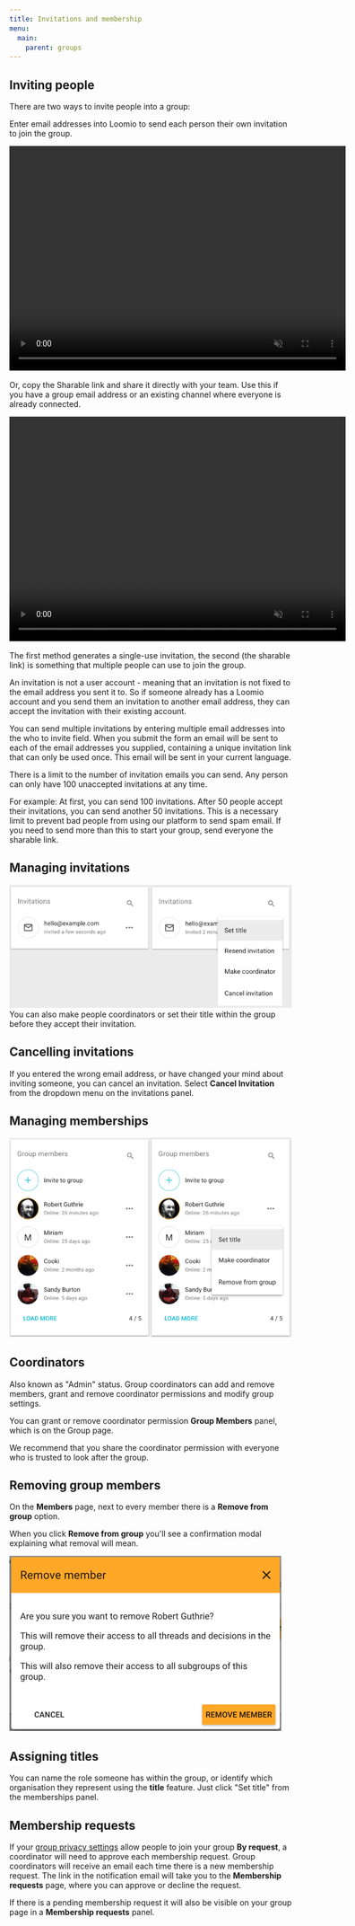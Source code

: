 ```yaml
---
title: Invitations and membership
menu:
  main:
    parent: groups
---
```


## Inviting people

There are two ways to invite people into a group:

Enter email addresses into Loomio to send each person their own invitation to join the group.

<video width="600" height="400" playsinline muted loop controls>
<source src="send_invitation.mp4" type="video/mp4">
</video>

Or, copy the Sharable link and share it directly with your team. Use this if you have a group email address or an existing channel where everyone is already connected.

<video width="600" height="400" playsinline muted loop controls>
<source src="share_shareable_link.mp4" type="video/mp4">
</video>

The first method generates a single-use invitation, the second (the sharable link) is something that multiple people can use to join the group.

An invitation is not a user account - meaning that an invitation is not fixed to the email address you sent it to. So if someone already has a Loomio account and you send them an invitation to another email address, they can accept the invitation with their existing account.

You can send multiple invitations by entering multiple email addresses into the who to invite field. When you submit the form an email will be sent to each of the email addresses you supplied, containing a unique invitation link that can only be used once. This email will be sent in your current language.

There is a limit to the number of invitation emails you can send. Any person can only have 100 unaccepted invitations at any time.

For example: At first, you can send 100 invitations. After 50 people accept their invitations, you can send another 50 invitations. This is a necessary limit to prevent bad people from using our platform to send spam email. If you need to send more than this to start your group, send everyone the sharable link.

## Managing invitations
![](invitations_panel.png)
You can also make people coordinators or set their title within the group before they accept their invitation.

## Cancelling invitations
If you entered the wrong email address, or have changed your mind about inviting someone, you can cancel an invitation. Select **Cancel Invitation** from the dropdown menu on the invitations panel.

## Managing memberships
![](members_panel.png)

## Coordinators
Also known as "Admin" status. Group coordinators can add and remove members, grant and remove coordinator permissions and modify group settings.

You can grant or remove coordinator permission **Group Members** panel, which is on the Group page.

We recommend that you share the coordinator permission with everyone who is trusted to look after the group.

## Removing group members
On the **Members** page, next to every member there is a **Remove from group** option.

When you click **Remove from group** you'll see a confirmation modal explaining what removal will mean.

![](remove_member.png)

## Assigning titles
You can name the role someone has within the group, or identify which organisation they represent using the **title** feature. Just click "Set title" from the memberships panel.

## Membership requests

If your [group privacy settings](/user_manual/groups/settings#privacy) allow people to join your group **By request**, a coordinator will need to approve each membership request. Group coordinators will receive an email each time there is a new membership request. The link in the notification email will take you to the **Membership requests** page, where you can approve or decline the request.

If there is a pending membership request it will also be visible on your group page in a **Membership requests** panel.
